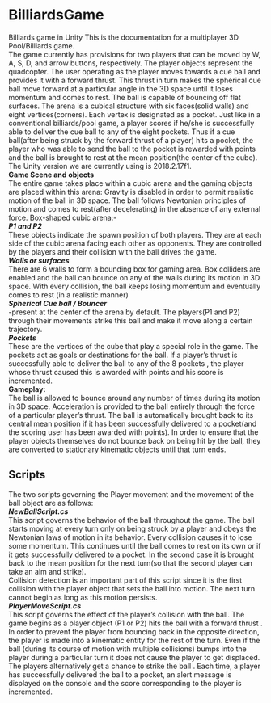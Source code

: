 # BilliardsGame
Billiards game in Unity 
This is the documentation for a multiplayer 3D Pool/Billiards game. <br />
The game currently has provisions for two players that can be moved by W, A, S, D, and arrow buttons, respectively. The  player objects represent the quadcopter. The user operating as the player moves towards a cue ball and provides it with a forward thrust. This thrust in turn makes the spherical cue ball move forward at a particular angle in the 3D space until it loses momentum and comes to rest. The ball is capable of bouncing off flat surfaces.
The arena is a cubical structure with six faces(solid walls) and eight vertices(corners). Each vertex is designated as a pocket. Just like in a conventional billiards/pool game, a player scores if he/she is successfully able to deliver the cue ball to any of the eight pockets. Thus if a cue ball(after being struck by the forward thrust of a player) hits a pocket, the player who was able to send the ball to the pocket is rewarded with points and the ball is brought to rest at the mean position(the center of the cube).
The Unity version we are currently using is 2018.2.17f1. <br />
**Game Scene and objects**<br />
The entire game takes place within a cubic arena and the gaming objects are placed within this arena: Gravity is disabled in order to permit realistic motion of the ball in 3D space. The ball follows Newtonian principles of motion and comes to rest(after decelerating) in the absence of any external force.
Box-shaped cubic arena:-
<br />
***P1 and P2***<br />
These objects indicate the spawn position of both players. They are at each side of the cubic arena facing each other as opponents. They are controlled by the players and their collision with the ball drives the game.<br />
***Walls or surfaces***<br />
There are 6 walls to form a bounding box for gaming area. Box colliders are enabled and the ball can bounce on any of the walls during its motion in 3D space. With every collision, the ball keeps losing momentum and eventually comes to rest (in a realistic manner)<br />
***Spherical Cue ball / Bouncer***<br />
-present at the center of the arena by default. The players(P1 and P2) through their movements strike this ball and make it move along a certain trajectory.<br />
***Pockets***<br />
These are the vertices of the cube that play a special role in the game. The pockets act as goals or destinations for the ball. If a player’s thrust is successfully able to deliver the ball to any of the 8 pockets , the player whose thrust caused this is awarded with points and his score is incremented.<br />
**Gameplay:**<br />
The ball is allowed to bounce around any number of times during its motion in 3D space. Acceleration is provided to the ball entirely through the force of a particular player’s thrust. The ball is automatically brought back to its central mean position if it has been successfully delivered to a pocket(and the scoring user has been awarded with points).
In order to ensure that the player objects themselves do not bounce back on being hit by the ball, they are converted to stationary kinematic objects until that turn ends.  <br />
## Scripts
The two scripts governing the Player movement and the movement of the ball object are as follows:<br />
***NewBallScript.cs***<br />
This script governs the behavior of the ball throughout the game. The ball starts moving at every turn only on being struck by a player and obeys the Newtonian laws of motion in its behavior. Every collision causes it to lose some momentum. This continues until the ball comes to rest on its own or if it gets successfully delivered to a pocket. In the second case it is brought back to the mean position for the next turn(so that the second player can take an aim and strike).  
Collision detection is an important part of this script since it is the first collision with the player object that sets the ball into motion. The next turn cannot begin as long as this motion persists.<br />
***PlayerMoveScript.cs***<br />
This script governs the effect of the player’s collision with the ball. The game begins as a player object (P1 or P2) hits the ball with a forward thrust . In order to prevent the player from bouncing back in the opposite direction, the player is made into a kinematic entity for the rest of the turn. Even if the ball (during its course of motion with multiple collisions) bumps into the player during a particular turn it does not cause the player to get displaced.  The players alternatively get a chance to strike the ball . Each time, a player has successfully delivered the ball to a pocket, an alert message is displayed on the console and the score corresponding to the player is incremented.

